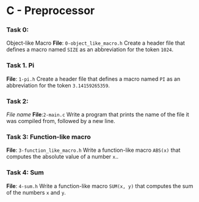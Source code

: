 #  C - Preprocessor

### Task 0:
Object-like Macro
**File**: `0-object_like_macro.h`
Create a header file that defines a macro named `SIZE` as an abbreviation for the token `1024`.

### Task 1. Pi
**File**: `1-pi.h`
Create a header file that defines a macro named `PI` as an abbreviation for the token `3.14159265359`.

### Task 2:
*File name*
**File**:`2-main.c`
Write a program that prints the name of the file it was compiled from, followed by a new line.

### Task 3: Function-like macro
**File**: `3-function_like_macro.h`
Write a function-like macro `ABS(x)` that computes the absolute value of a number `x`..


### Task 4: Sum
**File**: `4-sum.h`
Write a function-like macro `SUM(x, y)` that computes the sum of the numbers `x` and `y`.
